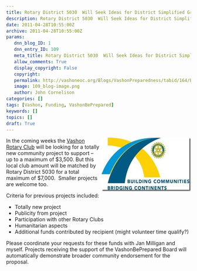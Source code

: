 ```yaml
---
title: Rotary District 5030  Will Seek Ideas for District Simplified Grant (DSG)
description: Rotary District 5030  Will Seek Ideas for District Simplified Grant (DSG)
date: 2011-04-28T10:55:00Z
archive: 2011-04-28T10:55:00Z
params:
   dnn_blog_ID: 1
   dnn_entry_ID: 109
   meta_title: Rotary District 5030  Will Seek Ideas for District Simplified Grant (DSG)
   allow_comments: True
   display_copyright: False
   copyright: 
   permalink: http://vashoneoc.org/Blogs/VashonPreparedness/tabid/164/EntryId/109/Rotary-District-5030-Will-Seek-Ideas-for-District-Simplified-Grant-DSG.aspx
   image: 109_blog-image.png
   author: John Cornelison
categories: []
tags: [Vashon, Funding, VashonBePrepared]
keywords: []
topics: []
draft: True
---
```


<p><a href="/images/dnnBlog/1/109/Windows-Live-Writer-01a09693425f_30B6-clip_image002_2.jpg"><img title="clip_image002" border="0" alt="clip_image002" align="right" width="244" height="147" style="background-image: none; border-bottom: 0px; border-left: 0px; margin: 0px 0px 5px 5px; padding-left: 0px; padding-right: 0px; display: inline; float: right; border-top: 0px; border-right: 0px; padding-top: 0px" src="/images/dnnBlog/1/109/Windows-Live-Writer-01a09693425f_30B6-clip_image002_thumb.jpg" /></a></p>
<p>In the coming weeks the <a target="_blank" href="http://vashonrotary.org/">Vashon Rotary Club</a> will be looking for a totally new community project to support – up to a maximum of $3,500. But this local club amount will be matched by Rotary District 5030 for a total maximum of $7,000.&#160; Smaller projects are welcome too.</p>
<p>Criteria for previous projects included:</p>
<ul>
    <li>Totally new project</li>
    <li>Publicity from project</li>
    <li>Participation with other Rotary Clubs</li>
    <li>Humanitarian aspects</li>
    <li>Additional funds contributed by recipient (might volunteer time qualify?)</li>
</ul>
<p>Please coordinate your requests for these funds with Jan Milligan and myself. Projects receiving the support of the VashonBePrepared Board will automatically demonstrate broader community endorsement for the proposal.</p>
